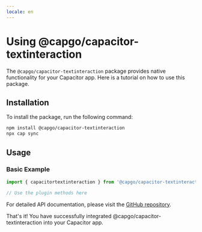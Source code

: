 ```yaml
---
locale: en
---
```

# Using @capgo/capacitor-textinteraction

The `@capgo/capacitor-textinteraction` package provides native functionality for your Capacitor app. Here is a tutorial on how to use this package.

## Installation

To install the package, run the following command:

```bash
npm install @capgo/capacitor-textinteraction
npx cap sync
```

## Usage

### Basic Example

```typescript
import { capacitortextinteraction } from '@capgo/capacitor-textinteraction';

// Use the plugin methods here
```

For detailed API documentation, please visit the [GitHub repository](https://github.com/Cap-go/capacitor-textinteraction).

That's it! You have successfully integrated @capgo/capacitor-textinteraction into your Capacitor app.
